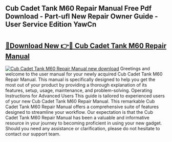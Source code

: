## Cub Cadet Tank M60 Repair Manual Free Pdf Download - Part-ufl New Repair Owner Guide - User Service Edition YawCn

# <h2><a href="http://bc86237.oget.top/?id=Cub+Cadet+Tank+M60+Repair+Manual">🔗Download New 👉🔴 Cub Cadet Tank M60 Repair Manual</a></h2>

[![Cub Cadet Tank M60 Repair Manual new download](https://i.imgur.com/5g1atiW.png)](http://bc86237.oget.top/?id=Cub+Cadet+Tank+M60+Repair+Manual)
Greetings and welcome to the user manual for your newly acquired Cub Cadet Tank M60 Repair Manual. This manual is specifically designed to help you get the most out of your product by providing a thorough explanation of its features, setup, usage, maintenance, and problem-solving. Operating Instructions for Advanced Users This guide is tailored to experienced users of your new Cub Cadet Tank M60 Repair Manual. This remarkable Cub Cadet Tank M60 Repair Manual offers a comprehensive suite of features designed to streamline your workflow. Our expectation is that the Cub Cadet Tank M60 Repair Manual has been a valuable and informative resource in your journey to becoming proficient in using your new gadget. Should you need any assistance or clarification, please do not hesitate to contact our support team.
